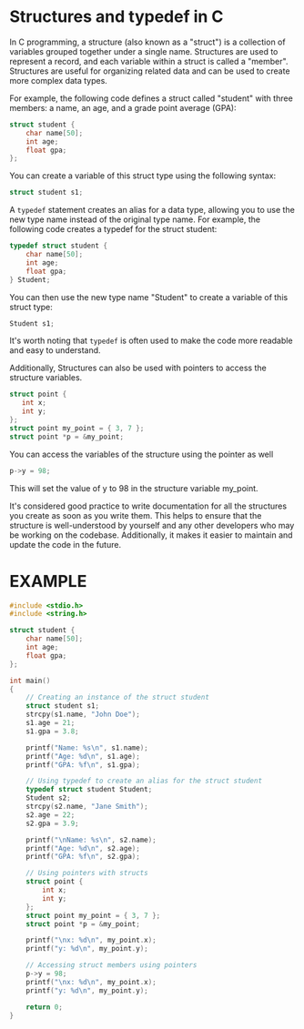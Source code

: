 # Structures and typedef in C

In C programming, a structure (also known as a "struct") is a collection of variables grouped together under a single name. Structures are used to represent a record, and each variable within a struct is called a "member". Structures are useful for organizing related data and can be used to create more complex data types.

For example, the following code defines a struct called "student" with three members: a name, an age, and a grade point average (GPA):
```c
struct student {
    char name[50];
    int age;
    float gpa;
};

```

You can create a variable of this struct type using the following syntax:

```c
struct student s1;

```

A `typedef` statement creates an alias for a data type, allowing you to use the new type name instead of the original type name. For example, the following code creates a typedef for the struct student:

```c
typedef struct student {
    char name[50];
    int age;
    float gpa;
} Student;

```

You can then use the new type name "Student" to create a variable of this struct type:

```c
Student s1;

```
It's worth noting that `typedef` is often used to make the code more readable and easy to understand.

Additionally, Structures can also be used with pointers to access the structure variables.

```c
struct point {
   int x;
   int y;
};
struct point my_point = { 3, 7 };
struct point *p = &my_point;

```

You can access the variables of the structure using the pointer as well

```c
p->y = 98;

```

This will set the value of y to 98 in the structure variable my_point.

It's considered good practice to write documentation for all the structures you create as soon as you write them. This helps to ensure that the structure is well-understood by yourself and any other developers who may be working on the codebase. Additionally, it makes it easier to maintain and update the code in the future.


# EXAMPLE
```c
#include <stdio.h>
#include <string.h>

struct student {
    char name[50];
    int age;
    float gpa;
};

int main()
{
    // Creating an instance of the struct student
    struct student s1;
    strcpy(s1.name, "John Doe");
    s1.age = 21;
    s1.gpa = 3.8;

    printf("Name: %s\n", s1.name);
    printf("Age: %d\n", s1.age);
    printf("GPA: %f\n", s1.gpa);

    // Using typedef to create an alias for the struct student
    typedef struct student Student;
    Student s2;
    strcpy(s2.name, "Jane Smith");
    s2.age = 22;
    s2.gpa = 3.9;

    printf("\nName: %s\n", s2.name);
    printf("Age: %d\n", s2.age);
    printf("GPA: %f\n", s2.gpa);

    // Using pointers with structs
    struct point {
        int x;
        int y;
    };
    struct point my_point = { 3, 7 };
    struct point *p = &my_point;

    printf("\nx: %d\n", my_point.x);
    printf("y: %d\n", my_point.y);

    // Accessing struct members using pointers
    p->y = 98;
    printf("\nx: %d\n", my_point.x);
    printf("y: %d\n", my_point.y);

    return 0;
}

```
